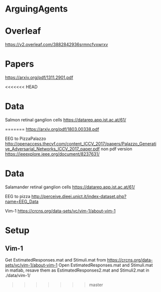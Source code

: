 # ArguingAgents

# Overleaf
https://v2.overleaf.com/3882842936srmncfvxwrxv

# Papers

https://arxiv.org/pdf/1311.2901.pdf

<<<<<<< HEAD
# Data

Salmon retinal ganglion cells
https://datarep.app.ist.ac.at/61/

=======
https://arxiv.org/pdf/1803.00338.pdf


EEG to PizzaPalazzo
http://openaccess.thecvf.com/content_ICCV_2017/papers/Palazzo_Generative_Adversarial_Networks_ICCV_2017_paper.pdf
non pdf version https://ieeexplore.ieee.org/document/8237631/




# Data

Salamander retinal ganglion cells
https://datarep.app.ist.ac.at/61/

EEG to pizza
http://perceive.dieei.unict.it/index-dataset.php?name=EEG_Data

Vim-1
https://crcns.org/data-sets/vc/vim-1/about-vim-1



# Setup

## Vim-1
Get EstimatedResponses.mat and Stimuli.mat from https://crcns.org/data-sets/vc/vim-1/about-vim-1
Open EstimatedResponses.mat and Stimuli.mat in matlab, resave them as EstimatedResponses2.mat and Stimuli2.mat in ./data/vim-1/
>>>>>>> master
